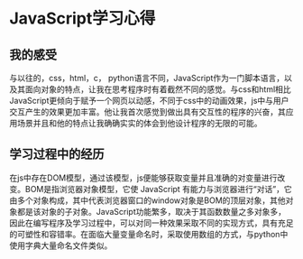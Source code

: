  # JavaScript学习心得

   ## 我的感受

与以往的，css，html，c， python语言不同，JavaScript作为一门脚本语言，以及其面向对象的特点，让我在思考程序时有着截然不同的感觉。与css和html相比JavaScript更倾向于赋予一个网页以动感，不同于css中的动画效果，js中与用户交互产生的效果更加丰富。他让我首次感觉到做出具有交互性的程序的兴奋，其应用场景并且和他的特点让我确确实实的体会到他设计程序的无限的可能。

## 学习过程中的经历

在js中存在DOM模型，通过该模型，js便能够获取变量并且准确的对变量进行改变。BOM是指浏览器对象模型，它使 JavaScript 有能力与浏览器进行“对话”，它由多个对象构成，其中代表浏览器窗口的window对象是BOM的顶层对象，其他对象都是该对象的子对象。JavaScript功能繁多，取决于其函数数量之多对象多，因此在编写程序及学习过程中，可以对同一种效果采取不同的实现方式，具有充足的可塑性和容错率。在面临大量变量命名时，采取使用数组的方式，与python中使用字典大量命名文件类似。

